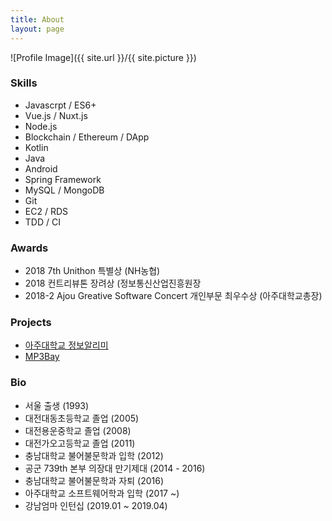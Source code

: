 ```yaml
---
title: About
layout: page
---
```

![Profile Image]({{ site.url }}/{{ site.picture }})

### Skills

- Javascrpt / ES6+
- Vue.js / Nuxt.js
- Node.js
- Blockchain / Ethereum / DApp
- Kotlin
- Java
- Android
- Spring Framework
- MySQL / MongoDB
- Git
- EC2 / RDS
- TDD / CI



### Awards

- 2018 7th Unithon 특별상 (NH농협)
- 2018 컨트리뷰톤 장려상 (정보통신산업진흥원장
- 2018-2 Ajou Greative Software Concert 개인부문 최우수상 (아주대학교총장)



### Projects

- [아주대학교 정보알리미](https://github.com/MakeHoney/info-bot)
- [MP3Bay](https://github.com/MakeHoney/Mp3Bay)

### Bio

- 서울 출생 (1993)
- 대전대동초등학교 졸업 (2005)
- 대전용운중학교 졸업 (2008)
- 대전가오고등학교 졸업 (2011)
- 충남대학교 불어불문학과 입학 (2012)
- 공군 739th 본부 의장대 만기제대 (2014 - 2016)
- 충남대학교 불어불문학과 자퇴 (2016)
- 아주대학교 소프트웨어학과 입학 (2017 ~)
- 강남엄마 인턴십 (2019.01 ~ 2019.04)
